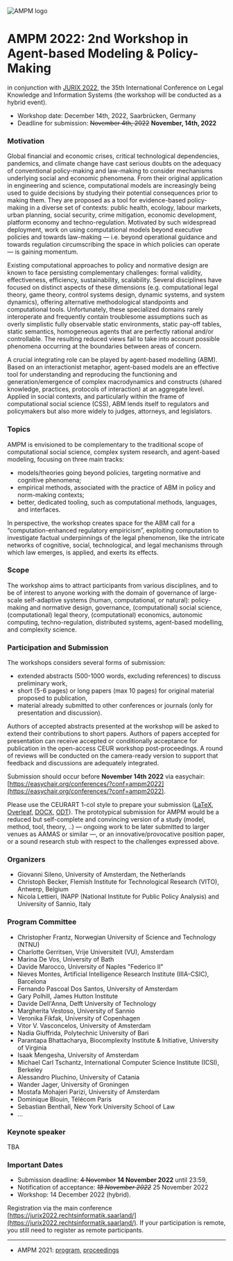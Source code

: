 <img src="https://polder.center/wp-content/uploads/2021/10/AMPM-2021.png" alt="AMPM logo">

# AMPM 2022: 2nd Workshop in Agent-based Modeling & Policy-Making 
in conjunction with [JURIX 2022](https://jurix2022.rechtsinformatik.saarland/), the 35th International Conference on Legal Knowledge and Information Systems (the workshop will be conducted as a hybrid event).

- Workshop date: December 14th, 2022, Saarbrücken, Germany
- Deadline for submission: ~~November 4th, 2022~~ **November, 14th, 2022**

### Motivation

Global financial and economic crises, critical technological dependencies, pandemics, and climate change have cast serious doubts on the adequacy of conventional policy-making and law-making to consider mechanisms underlying social and economic phenomena. From their original application in engineering and science, computational models are increasingly being used to guide decisions by studying their potential consequences prior to making them. 
They are proposed as a tool for evidence-based policy-making in a diverse set of contexts: public health, ecology, labour markets, urban planning, social security, crime mitigation, economic development, platform economy and techno-regulation. Motivated by such widespread deployment, work on using computational models beyond executive policies and towards law-making — i.e. beyond operational guidance and towards regulation circumscribing the space in which policies can operate — is gaining momentum.

Existing computational approaches to policy and normative design are known to face persisting complementary challenges: formal validity, effectiveness, efficiency, sustainability, scalability. Several disciplines have focused on distinct aspects of these dimensions (e.g. computational legal theory, game theory, control systems design, dynamic systems, and system dynamics), offering alternative methodological standpoints and computational tools. Unfortunately, these specialized domains rarely interoperate and frequently contain troublesome assumptions such as overly simplistic fully observable static environments, static pay-off tables, static semantics, homogeneous agents that are perfectly rational and/or controllable. The resulting reduced views fail to take into account possible phenomena occurring at the boundaries between areas of concern.

A crucial integrating role can be played by agent-based modelling (ABM). Based on an interactionist metaphor, agent-based models are an effective tool for understanding and reproducing the functioning and generation/emergence of complex macrodynamics and constructs (shared knowledge, practices, protocols of interaction) at an aggregate level. Applied in social contexts, and particularly within the frame of computational social science (CSS), ABM lends itself to regulators and policymakers but also more widely to judges, attorneys, and legislators.

### Topics

AMPM is envisioned to be complementary to the traditional scope of computational social science, complex system research, and agent-based modeling, focusing on three main tracks: 

- models/theories going beyond policies, targeting normative and cognitive phenomena; 
- empirical methods, associated with the practice of ABM in policy and norm-making contexts; 
- better, dedicated tooling, such as computational methods, languages, and interfaces.

In perspective, the workshop creates space for the ABM call for a “computation-enhanced regulatory empiricism”, exploiting computation to investigate factual underpinnings of the legal phenomenon, like the intricate networks of cognitive, social, technological, and legal mechanisms through which law emerges, is applied, and exerts its effects.

### Scope

The workshop aims to attract participants from various disciplines, and to be of interest to anyone working with the domain of governance of large-scale self-adaptive systems (human, computational, or natural): policy-making and normative design, governance, (computational) social science, (computational) legal theory, (computational) economics, autonomic computing, techno-regulation, distributed systems, agent-based modelling, and complexity science.

### Participation and Submission

The workshops considers several forms of submission:
- extended abstracts (500-1000 words, excluding references) to discuss preliminary work, 
- short (5-6 pages) or long papers (max 10 pages) for original material proposed to publication,
- material already submitted to other conferences or journals (only for presentation and discussion).

Authors of accepted abstracts presented at the workshop will be asked to extend their contributions to short papers. Authors of papers accepted for presentation can receive accepted or conditionally acceptance for publication in the open-access CEUR workshop post-proceedings. A round of reviews will be conducted on the camera-ready version to support that feedback and discussions are adequately integrated.

Submission should occur before **November 14th 2022** via easychair: [https://easychair.org/conferences/?conf=ampm2022](https://easychair.org/conferences/?conf=ampm2022). 

Please use the CEURART 1-col style to prepare your submission ([LaTeX](http://ceur-ws.org/Vol-XXX/CEURART.zip), [Overleaf](https://www.overleaf.com/latex/templates/template-for-submissions-to-ceur-workshop-proceedings-ceur-ws-dot-org/hpvjjzhjxzjk), [DOCX](http://ceur-ws.org/Vol-XXX/CEUR-Template-1col.docx), [ODT](http://ceur-ws.org/Vol-XXX/CEUR-Template-1col.odt)). The prototypical submission for AMPM would be a reduced but self-complete and convincing version of a study (model, method, tool, theory, ..) — ongoing work to be later submitted to larger venues as AAMAS or similar —, or an innovative/provocative position paper, or a sound research stub with respect to the challenges expressed above.

### Organizers

- Giovanni Sileno, University of Amsterdam, the Netherlands
- Christoph Becker, Flemish Institute for Technological Research (VITO), Antwerp, Belgium
- Nicola Lettieri, INAPP (National Institute for Public Policy Analysis) and University of Sannio, Italy

### Program Committee

- Christopher	Frantz, Norwegian University of Science and Technology (NTNU)
- Charlotte	Gerritsen, Vrije Universiteit (VU), Amsterdam
- Marina De Vos, University of Bath
- Davide Marocco, University of Naples "Federico II"
- Nieves Montes, Artificial Intelligence Research Institute (IIIA-CSIC), Barcelona
- Fernando Pascoal Dos Santos, University of Amsterdam
- Gary Polhill, James Hutton Institute
- Davide Dell'Anna, Delft University of Technology
- Margherita Vestoso, University of Sannio
- Veronika Fikfak, University of Copenhagen
- Vitor V. Vasconcelos, University of Amsterdam
- Nadia	Giuffrida, Polytechnic University of Bari
- Parantapa Bhattacharya, Biocomplexity Institute & Initiative, University of Virginia
- Isaak	Mengesha, University of Amsterdam
- Michael Carl Tschantz, International Computer Science Institute (ICSI), Berkeley
- Alessandro Pluchino, University of Catania
- Wander Jager, University of Groningen
- Mostafa Mohajeri Parizi, University of Amsterdam
- Dominique	Blouin, Télécom Paris
- Sebastian Benthall, New York University School of Law
- ...

### Keynote speaker

TBA

### Important Dates

- Submission deadline: ~~4 November~~ **14 November 2022** until 23:59,
- Notification of acceptance: ~~*18 November 2022*~~ 25 November 2022
- Workshop: 14 December 2022 (hybrid).

Registration via the main conference [https://jurix2022.rechtsinformatik.saarland/](https://jurix2022.rechtsinformatik.saarland/). If your participation is remote, you still need to register as remote participants.


-------------------
- AMPM 2021: [program](https://ampmresearch.github.io/ampm2021-program), [proceedings](https://ceur-ws.org/Vol-3182/) 
